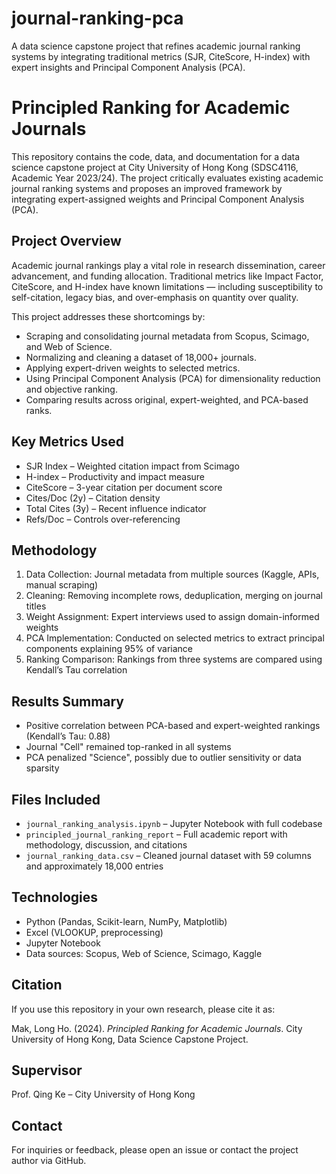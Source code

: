 # journal-ranking-pca
A data science capstone project that refines academic journal ranking systems by integrating traditional metrics (SJR, CiteScore, H-index) with expert insights and Principal Component Analysis (PCA).

# Principled Ranking for Academic Journals

This repository contains the code, data, and documentation for a data science capstone project at City University of Hong Kong (SDSC4116, Academic Year 2023/24). The project critically evaluates existing academic journal ranking systems and proposes an improved framework by integrating expert-assigned weights and Principal Component Analysis (PCA).

## Project Overview

Academic journal rankings play a vital role in research dissemination, career advancement, and funding allocation. Traditional metrics like Impact Factor, CiteScore, and H-index have known limitations — including susceptibility to self-citation, legacy bias, and over-emphasis on quantity over quality.

This project addresses these shortcomings by:
- Scraping and consolidating journal metadata from Scopus, Scimago, and Web of Science.
- Normalizing and cleaning a dataset of 18,000+ journals.
- Applying expert-driven weights to selected metrics.
- Using Principal Component Analysis (PCA) for dimensionality reduction and objective ranking.
- Comparing results across original, expert-weighted, and PCA-based ranks.

## Key Metrics Used

- SJR Index – Weighted citation impact from Scimago
- H-index – Productivity and impact measure
- CiteScore – 3-year citation per document score
- Cites/Doc (2y) – Citation density
- Total Cites (3y) – Recent influence indicator
- Refs/Doc – Controls over-referencing

## Methodology

1. Data Collection: Journal metadata from multiple sources (Kaggle, APIs, manual scraping)
2. Cleaning: Removing incomplete rows, deduplication, merging on journal titles
3. Weight Assignment: Expert interviews used to assign domain-informed weights
4. PCA Implementation: Conducted on selected metrics to extract principal components explaining 95% of variance
5. Ranking Comparison: Rankings from three systems are compared using Kendall’s Tau correlation

## Results Summary

- Positive correlation between PCA-based and expert-weighted rankings (Kendall’s Tau: 0.88)
- Journal "Cell" remained top-ranked in all systems
- PCA penalized "Science", possibly due to outlier sensitivity or data sparsity

## Files Included

- `journal_ranking_analysis.ipynb` – Jupyter Notebook with full codebase
- `principled_journal_ranking_report` – Full academic report with methodology, discussion, and citations
- `journal_ranking_data.csv` – Cleaned journal dataset with 59 columns and approximately 18,000 entries

## Technologies

- Python (Pandas, Scikit-learn, NumPy, Matplotlib)
- Excel (VLOOKUP, preprocessing)
- Jupyter Notebook
- Data sources: Scopus, Web of Science, Scimago, Kaggle

## Citation

If you use this repository in your own research, please cite it as:

Mak, Long Ho. (2024). *Principled Ranking for Academic Journals*. City University of Hong Kong, Data Science Capstone Project.

## Supervisor

Prof. Qing Ke – City University of Hong Kong

## Contact

For inquiries or feedback, please open an issue or contact the project author via GitHub.
